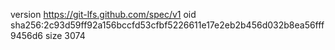 version https://git-lfs.github.com/spec/v1
oid sha256:2c93d59ff92a156bccfd53cfbf5226611e17e2eb2b456d032b8ea56fff9456d6
size 3074
